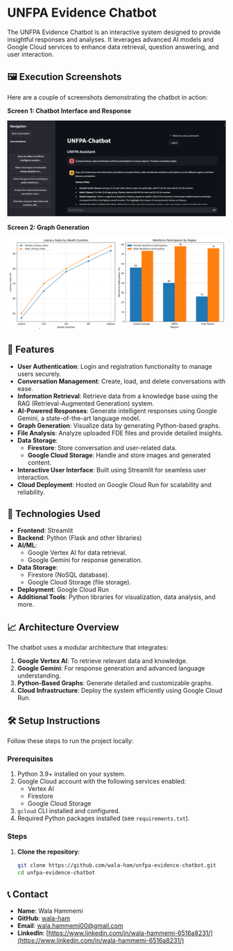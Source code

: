 # UNFPA Evidence Chatbot

The UNFPA Evidence Chatbot is an interactive system designed to provide insightful responses and analyses. It leverages advanced AI models and Google Cloud services to enhance data retrieval, question answering, and user interaction.

## 🖼️ Execution Screenshots

Here are a couple of screenshots demonstrating the chatbot in action:

**Screen 1: Chatbot Interface and Response**

![UNFPA Evidence Chatbot](static_img\screen-1.png)

**Screen 2: Graph Generation**

![Graph Generation](static_img\screen-2.png)

## 🌟 Features
- **User Authentication**: Login and registration functionality to manage users securely.
- **Conversation Management**: Create, load, and delete conversations with ease.
- **Information Retrieval**: Retrieve data from a knowledge base using the RAG (Retrieval-Augmented Generation) system.
- **AI-Powered Responses**: Generate intelligent responses using Google Gemini, a state-of-the-art language model.
- **Graph Generation**: Visualize data by generating Python-based graphs.
- **File Analysis**: Analyze uploaded FDE files and provide detailed insights.
- **Data Storage**: 
  - **Firestore**: Store conversation and user-related data.
  - **Google Cloud Storage**: Handle and store images and generated content.
- **Interactive User Interface**: Built using Streamlit for seamless user interaction.
- **Cloud Deployment**: Hosted on Google Cloud Run for scalability and reliability.

## 🚀 Technologies Used
- **Frontend**: Streamlit
- **Backend**: Python (Flask and other libraries)
- **AI/ML**: 
  - Google Vertex AI for data retrieval.
  - Google Gemini for response generation.
- **Data Storage**: 
  - Firestore (NoSQL database).
  - Google Cloud Storage (file storage).
- **Deployment**: Google Cloud Run
- **Additional Tools**: Python libraries for visualization, data analysis, and more.

## 📈 Architecture Overview
The chatbot uses a modular architecture that integrates:
1. **Google Vertex AI**: To retrieve relevant data and knowledge.
2. **Google Gemini**: For response generation and advanced language understanding.
3. **Python-Based Graphs**: Generate detailed and customizable graphs.
4. **Cloud Infrastructure**: Deploy the system efficiently using Google Cloud Run.

## 🛠️ Setup Instructions
Follow these steps to run the project locally:

### Prerequisites
1. Python 3.9+ installed on your system.
2. Google Cloud account with the following services enabled:
   - Vertex AI
   - Firestore
   - Google Cloud Storage
3. `gcloud` CLI installed and configured.
4. Required Python packages installed (see `requirements.txt`).

### Steps
1. **Clone the repository**:
   ```bash
   git clone https://github.com/wala-ham/unfpa-evidence-chatbot.git
   cd unfpa-evidence-chatbot

## 📞 Contact

- **Name**: Wala Hammemi
- **GitHub**: [wala-ham](https://github.com/wala-ham)
- **Email**: [wala.hammemi00@gmail.com](mailto:wala.hammemi00@gmail.com)
- **LinkedIn**: [https://www.linkedin.com/in/wala-hammemi-6516a8231/](https://www.linkedin.com/in/wala-hammemi-6516a8231/)